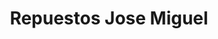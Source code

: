 ---
title: "Repuestos Jose Miguel"
url: /santiago/repuestos-jose-miguel/
shop: reparación de automóviles
---